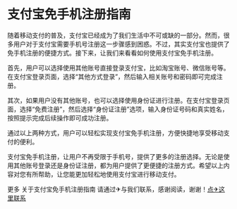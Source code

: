 # 支付宝免手机注册指南

随着移动支付的普及，支付宝已经成为了我们生活中不可或缺的一部分。然而，很多用户对于支付宝需要手机号注册这一步骤感到困惑。不过，其实支付宝也提供了免手机注册的便捷方式。接下来，让我们来看看如何使用支付宝免手机注册。

首先，用户可以选择使用其他账号直接登录支付宝，比如淘宝账号、微信账号等。在支付宝登录页面，选择“其他方式登录”，然后输入相关账号和密码即可完成注册。

其次，如果用户没有其他账号，也可以选择使用身份证进行注册。在支付宝登录页面，选择“免费注册”，然后选择“身份证注册”选项，输入身份证号码和真实姓名，按照提示完成后续操作即可成功注册。

通过以上两种方式，用户可以轻松实现支付宝免手机注册，方便快捷地享受移动支付的便利。

支付宝免手机注册，让用户不再受限于手机号，提供了更多的注册选择。无论是使用其他账号登录还是身份证注册，都为用户提供了更便捷的注册方式。希望以上内容对您有所帮助，让您能更加轻松地使用支付宝进行移动支付。

更多 关于支付宝免手机注册指南 请通过✈与我们联系，感谢阅读，谢谢！[点✈这里联系](https://b.k02.cc)
